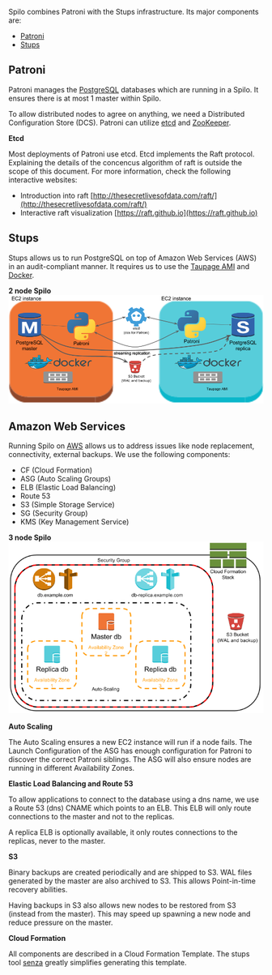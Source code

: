 Spilo combines Patroni with the Stups infrastructure. Its major components are:

* [Patroni](https://github.com/zalando/patroni)
* [Stups](https://stups.io)

## Patroni
Patroni manages the [PostgreSQL](https://www.postgresql.org) databases which are running in a Spilo. It ensures
there is at most 1 master within Spilo.

To allow distributed nodes to agree on anything, we need a Distributed Configuration Store (DCS).
Patroni can utilize [etcd](https://coreos.com/etcd/) and [ZooKeeper](https://zookeeper.apache.org/).

**Etcd**

Most deployments of Patroni use etcd. Etcd implements the Raft protocol. Explaining the details of
the concencus algorithm of raft is outside the scope of this document.
For more information, check the following interactive
websites:

* Introduction into raft [http://thesecretlivesofdata.com/raft/](http://thesecretlivesofdata.com/raft/)
* Interactive raft visualization [https://raft.github.io](https://raft.github.io)


## Stups
Stups allows us to run PostgreSQL on top of Amazon Web Services (AWS) in an audit-compliant manner.
It requires us to use the [Taupage AMI](https://github.com/zalando-stups/taupage) and [Docker](https://docs.docker.com).

**2 node Spilo**
![High Level Architecture](Spilo_Architecture_Instance.png)

## Amazon Web Services
Running Spilo on [AWS](https://aws.amazon.com/) allows us to address issues like node replacement, connectivity, external backups. We use the following components:

* CF (Cloud Formation)
* ASG (Auto Scaling Groups)
* ELB (Elastic Load Balancing)
* Route 53
* S3 (Simple Storage Service)
* SG (Security Group)
* KMS (Key Management Service)

**3 node Spilo**
![High Level Architecture](Spilo_Architecture_High_Level.png)

**Auto Scaling**

The Auto Scaling ensures a new EC2 instance will run if a node fails. The Launch Configuration of the ASG has enough configuration for Patroni to discover the correct Patroni siblings.
The ASG will also ensure nodes are running in different Availability Zones.

**Elastic Load Balancing and Route 53**

To allow applications to connect to the database using a dns name, we use a Route 53 (dns) CNAME
which points to an ELB. This ELB will only route connections to the master and not to the replicas.

A replica ELB is optionally available, it only routes connections to the replicas, never to the master.

**S3**

Binary backups are created periodically and are shipped to S3. WAL files generated by the master are also archived to S3.
This allows Point-in-time recovery abilities.

Having backups in S3 also allows new nodes to be restored from S3 (instead from the master). This may speed up spawning a new node and
reduce pressure on the master.

**Cloud Formation**

All components are described in a Cloud Formation Template. The stups tool [senza](https://github.com/zalando-stups/senza)
greatly simplifies generating this template.

